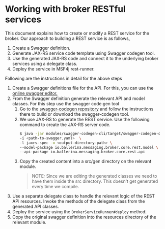 # Working with broker RESTful services

This document explains how to create or modify a REST service for the broker. Our approach to building a REST
service is as follows,

1. Create a Swagger definition.
2. Generate JAX-RS service code template using Swagger codegen tool.
3. Use the generated JAX-RS code and connect it to the underlying broker services using a delegate class.
4. Deploy the service in MSF4j rest-runner.

Following are the instructions in detail for the above steps 

1. Create a Swagger definitions file for the API. For this, you can use the [online swagger editor.](https://editor.swagger.io/)
2. From the Swagger definition generate the relevant API and model classes. For this step use the swagger code gen tool
    1. Go to the [swagger-codegen repository](https://github.com/swagger-api/swagger-codegen) and follow the instructions there
    to build or download the swagger-codegen tool.
    2. We use JAX-RS to generate the REST service. Use the following command to create the JAX-RS server code.
        ```bash
        $ java -jar modules/swagger-codegen-cli/target/swagger-codegen-cli.jar generate \
        -i <path-to-swagger.yaml>  \ 
        -l jaxrs-spec -o <output-directory-path> \
        --model-package io.ballerina.messaging.broker.core.rest.model \ 
        --api-package io.ballerina.messaging.broker.core.rest.api
        ```
    3. Copy the created content into a src/gen directory on the relevant module.
       > NOTE: Since we are editing the generated classes we need to have
       them inside the src directory. This doesn't get generated every time we compile. 
3. Use a separate delegate class to handle the relevant logic of the REST API resources. Invoke the methods
   of the delegate class from the generated API classes.
4. Deploy the service using the `BrokerServiceRunner#deploy` method.
5. Copy the original swagger definition into the resources directory of the relevant module. 
    